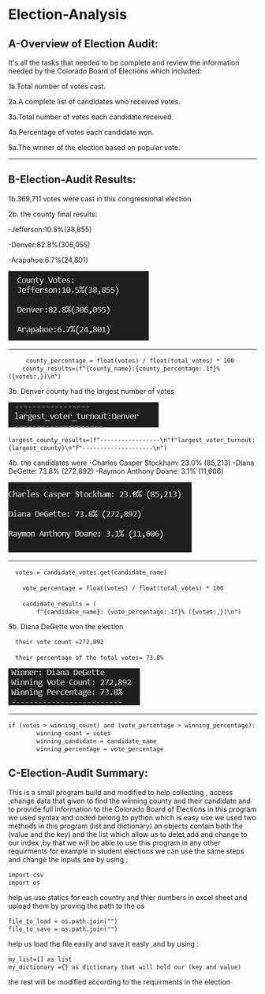 # Election-Analysis
##  A-Overview of Election Audit:
It's all the tasks that needed to be complete and review the information needed by the Colorado Board of Elections which included:

1a.Total number of votes cast.

2a.A complete list of candidates who received votes.

3a.Total number of votes each candidate received.

4a.Percentage of votes each candidate won.

5a.The winner of the election based on popular vote.

-------------------------------------------------------------------------------------------------------------------------------------

## B-Election-Audit Results:

1b.369,711 votes were cast in this congressional election

2b. the county final results:
  
  -Jefferson:10.5%(38,855)

  -Denver:82.8%(306,055)

  -Arapahoe:6.7%(24,801)

![This is an image](https://github.com/Farah86/Election-Analysis/blob/main/county%20results.png)

--------------------------------------------------------------
 
         county_percentage = float(votes) / float(total_votes) * 100
        county_results=(f"{county_name}:{county_percentage:.1f}%({votes:,})\n")
 
 3b. Denver county had the largest number of votes
 
   ![this is an image](https://github.com/Farah86/Election-Analysis/blob/main/largest%20county%20for%20votes.png)
 
    largest_county_results=(f"-----------------\n"f"largest_voter_turnout:{largest_county}\n"f"--------------------\n")
    
    
 4b. the candidates were 
 -Charles Casper Stockham: 23.0% (85,213)
 -Diana DeGette: 73.8% (272,892)
 -Raymon Anthony Doane: 3.1% (11,606)
 
 ![this is an image](https://github.com/Farah86/Election-Analysis/blob/main/candidate%20results.png)
 
 -----------------------------------------------------------
 
      votes = candidate_votes.get(candidate_name)
        
        vote_percentage = float(votes) / float(total_votes) * 100
        
        candidate_results = (
            f"{candidate_name}: {vote_percentage:.1f}% ({votes:,})\n")
            
   5b.  Diana DeGette won the election
      
      their vote count =272,892
      
      their percentage of the total votes= 73.8%
   
   ![this is an image](https://github.com/Farah86/Election-Analysis/blob/main/winning%20candidates.png)
   
   -------------------------------------------------------------------------
   
    if (votes > winning_count) and (vote_percentage > winning_percentage):
            winning_count = votes
            winning_candidate = candidate_name
            winning_percentage = vote_percentage

   
## C-Election-Audit Summary:
This is a small program build and modified to help collecting , access ,change data that given to find the winning county and their candidate and to provide full information to  the Colorado Board of Elections in this program we used syntax and coded belong to python which is easy use we used two methods in this program (list and dictionary) an objects contain both the (value and the key) and the list which allow us to delet,add and change to our index ,by that we will be able to use this program in any other requirments for example in student elections we can use the same steps and change the inputs see by using  :

    import csv
    import os
help us use statics for each country and thier numbers in excel sheet and upload them by proving the path to the os

    file_to_load = os.path.join("")
    file_to_save = os.path.join("")
help us load the file easily and save it easly ,and by using :
 
    my_list=[] as list 
    my_dictionary ={} as dictionary that will hold our (key and value)
    
the rest will be modified according to the requirments in the election    
  
    
            


